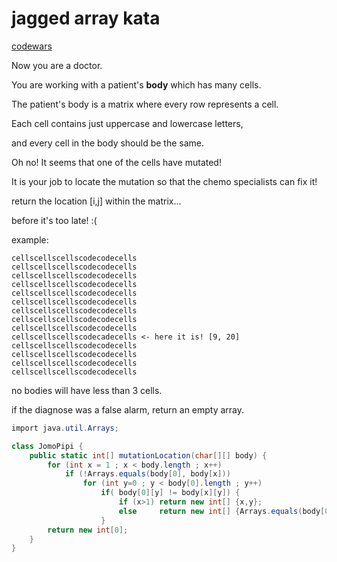 # jagged array kata

[codewars](https://www.codewars.com/kata/cure-cancer/train/java)

Now you are a doctor.

You are working with a patient's **body** which has many cells.

The patient's body is a matrix where every row represents a cell.

Each cell contains just uppercase and lowercase letters,

and every cell in the body should be the same.

Oh no! It seems that one of the cells have mutated!

It is your job to locate the mutation so that the chemo specialists can fix it!

return the location [i,j] within the matrix...

before it's too late! :(

example:

```
cellscellscellscodecodecells
cellscellscellscodecodecells
cellscellscellscodecodecells
cellscellscellscodecodecells
cellscellscellscodecodecells
cellscellscellscodecodecells
cellscellscellscodecodecells
cellscellscellscodecodecells
cellscellscellscodecodecells
cellscellscellscodecadecells <- here it is! [9, 20]
cellscellscellscodecodecells
cellscellscellscodecodecells
cellscellscellscodecodecells
cellscellscellscodecodecells
```

no bodies will have less than 3 cells.

if the diagnose was a false alarm, return an empty array.



```c#
import java.util.Arrays;

class JomoPipi {
    public static int[] mutationLocation(char[][] body) {
        for (int x = 1 ; x < body.length ; x++)
            if (!Arrays.equals(body[0], body[x]))
                for (int y=0 ; y < body[0].length ; y++)
                    if( body[0][y] != body[x][y]) {
                        if (x>1) return new int[] {x,y};
                        else     return new int[] {Arrays.equals(body[0], body[2]) ? 1:0, y};
                    }
        return new int[0];
    }
}
```










